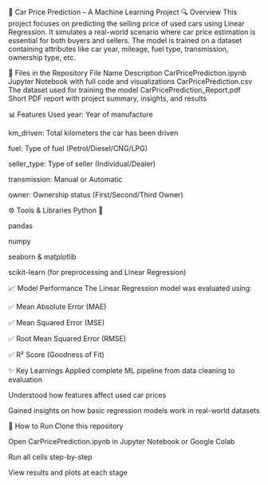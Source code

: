 🚗 Car Price Prediction – A Machine Learning Project
🔍 Overview
This project focuses on predicting the selling price of used cars using Linear Regression. It simulates a real-world scenario where car price estimation is essential for both buyers and sellers. The model is trained on a dataset containing attributes like car year, mileage, fuel type, transmission, ownership type, etc.

📁 Files in the Repository
File Name	Description
CarPricePrediction.ipynb	Jupyter Notebook with full code and visualizations
CarPricePrediction.csv	The dataset used for training the model
CarPricePrediction_Report.pdf	Short PDF report with project summary, insights, and results

📊 Features Used
year: Year of manufacture

km_driven: Total kilometers the car has been driven

fuel: Type of fuel (Petrol/Diesel/CNG/LPG)

seller_type: Type of seller (Individual/Dealer)

transmission: Manual or Automatic

owner: Ownership status (First/Second/Third Owner)

⚙️ Tools & Libraries
Python 🐍

pandas

numpy

seaborn & matplotlib

scikit-learn (for preprocessing and Linear Regression)

📈 Model Performance
The Linear Regression model was evaluated using:

✅ Mean Absolute Error (MAE)

✅ Mean Squared Error (MSE)

✅ Root Mean Squared Error (RMSE)

✅ R² Score (Goodness of Fit)

✨ Key Learnings
Applied complete ML pipeline from data cleaning to evaluation

Understood how features affect used car prices

Gained insights on how basic regression models work in real-world datasets

🚀 How to Run
Clone this repository

Open CarPricePrediction.ipynb in Jupyter Notebook or Google Colab

Run all cells step-by-step

View results and plots at each stage
